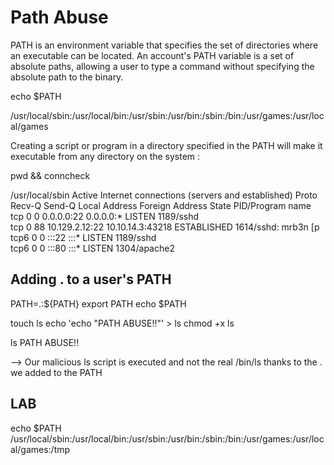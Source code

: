 # Path Abuse

PATH is an environment variable that specifies the set of directories where an executable can be located. An account's PATH variable is a set of absolute paths, allowing a user to type a command without specifying the absolute path to the binary. 

echo $PATH

/usr/local/sbin:/usr/local/bin:/usr/sbin:/usr/bin:/sbin:/bin:/usr/games:/usr/local/games

Creating a script or program in a directory specified in the PATH will make it executable from any directory on the system :

pwd && conncheck 

/usr/local/sbin
Active Internet connections (servers and established)
Proto Recv-Q Send-Q Local Address           Foreign Address         State       PID/Program name
tcp        0      0 0.0.0.0:22              0.0.0.0:*               LISTEN      1189/sshd       
tcp        0     88 10.129.2.12:22          10.10.14.3:43218        ESTABLISHED 1614/sshd: mrb3n [p
tcp6       0      0 :::22                   :::*                    LISTEN      1189/sshd       
tcp6       0      0 :::80                   :::*                    LISTEN      1304/apache2    

## Adding . to a user's PATH 

PATH=.:${PATH}
export PATH
echo $PATH

touch ls
echo 'echo "PATH ABUSE!!"' > ls
chmod +x ls

ls
PATH ABUSE!!

--> Our malicious ls script is executed and not the real /bin/ls thanks to the . we added to the PATH

## LAB

echo $PATH
/usr/local/sbin:/usr/local/bin:/usr/sbin:/usr/bin:/sbin:/bin:/usr/games:/usr/local/games:/tmp
